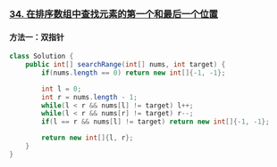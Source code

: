 ### [34. 在排序数组中查找元素的第一个和最后一个位置](https://leetcode.cn/problems/find-first-and-last-position-of-element-in-sorted-array/)

#### 方法一：双指针

```java
class Solution {
    public int[] searchRange(int[] nums, int target) {
        if(nums.length == 0) return new int[]{-1, -1};

        int l = 0; 
        int r = nums.length - 1;
        while(l < r && nums[l] != target) l++;
        while(l < r && nums[r] != target) r--;
        if(l == r && nums[l] != target) return new int[]{-1, -1};

        return new int[]{l, r};
    }
}
```

